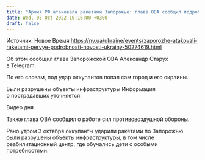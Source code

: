 ```yaml
---
title: "Армия РФ атаковала ракетами Запорожье: глава ОВА сообщил подробности"
date: Wed, 05 Oct 2022 10:16:00 +0300
draft: false
---
```

Источник: Новое Время https://nv.ua/ukraine/events/zaporozhe-atakovali-raketami-pervye-podrobnosti-novosti-ukrainy-50274619.html


Об этом сообщил глава Запорожской ОВА Александр Старух в Telegram.

По его словам, под удар оккупантов попал сам город и его окраины.

Были разрушены объекты инфраструктуры Информация о пострадавших уточняется.

 Видео дня   

Также глава ОВА сообщил о работе сил противовоздушной обороны.

Рано утром 3 октября оккупанты ударили ракетами по Запорожью. были разрушены объекты инфраструктуры, в том числе реабилитационный центр, где обучались дети с особыми потребностями.
